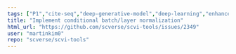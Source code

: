 ```yaml
---
tags: ["P1","cite-seq","deep-generative-model","deep-learning","enhancement","human-cell-atlas","scrna-seq","scverse","single-cell-genomics","single-cell-rna-seq","variational-autoencoder","variational-bayes"]
title: "Implement conditional batch/layer normalization"
html_url: "https://github.com/scverse/scvi-tools/issues/2349"
user: "martinkim0"
repo: "scverse/scvi-tools"
---
```


